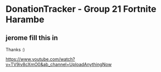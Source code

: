 # DonationTracker - Group 21 Fortnite Harambe

## jerome fill this in

Thanks :)

https://www.youtube.com/watch?v=TV9iv8cXmO0&ab_channel=UploadAnythingNow
